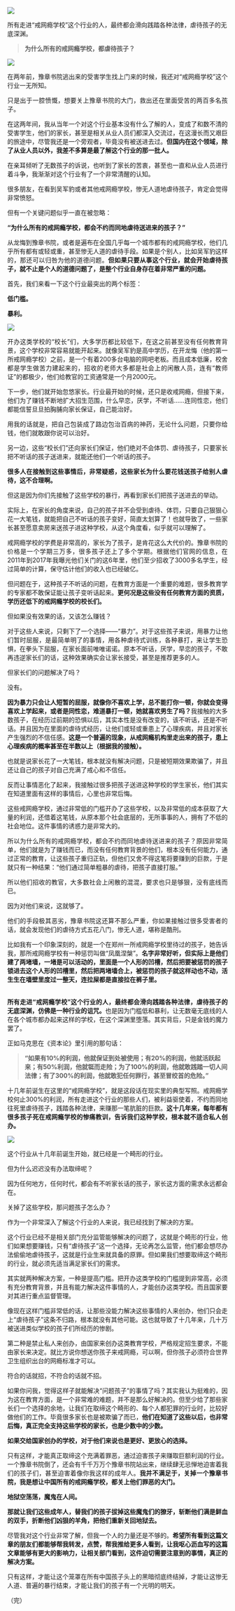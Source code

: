 <p><img src="https://github.com/ZjzMisaka/iaders/tree/master/img/2019/11/474a9-005PR4hXgy1g7u7zdq4jrj30rs0fmqh1.jpg"></p>
<div class="preface">所有走进“戒网瘾学校”这个行业的人，最终都会滑向践踏各种法律，虐待孩子的无底深渊。</div>
<div class="WB_editor_iframe_new">
<blockquote><p>​​<b>为什么所有的戒网瘾学校，都虐待孩子？<span id="more-8560"></span></b></p></blockquote>
<p class="picbox"><img src="https://github.com/ZjzMisaka/iaders/tree/master/img/2019/11/20191103112359-8b293.jpeg"></p>
<p align="justify">
在两年前，豫章书院逃出来的受害学生找上门来的时候，我还对“戒网瘾学校”这个行业一无所知。</p>
<p align="justify">
只是出于一腔愤慨，想要关上豫章书院的大门，救出还在里面受苦的两百多名孩子。</p>
<p align="justify">
在这两年间，我从当年一个对这个行业基本没有什么了解的人，变成了和数不清的受害学生，他们的家长，甚至是相关从业人员们都深入交流过，在这漫长而又艰巨的旅途中，尽管我还是一个旁观者，毕竟没有被送进去过。<b>但国内在这个领域，除了从业人员以外，我差不多算是最了解这个行业的那一批人。</b></p>
<p align="justify">
在亲耳倾听了无数孩子的诉说，也听到了家长的苦衷，甚至也一直和从业人员进行着斗争，我渐渐对这个行业有了一个非常清醒的认知。</p>
<p align="justify">
很多朋友，在看到吴军豹或者其他戒网瘾学校，惨无人道地虐待孩子，肯定会觉得非常愤怒。</p>
<p align="justify">
但有一个关键问题似乎一直在被忽略：</p>
<p align="justify">
<b>“为什么所有的戒网瘾学校，都会不约而同地虐待送进来的孩子？”</b></p>
<p align="justify">
从龙悔到豫章书院，或者是遍布在全国几乎每一个城市都有的戒网瘾学校，他们几乎所有都有或轻或重，甚至惨无人道的虐待手段。如果是个别人，比如吴军豹这样的，那还可以归咎为他的道德问题。<b>但如果只要从事这个行业，就会开始虐待孩子，就不止是个人的道德问题了，是整个行业自身存在着非常严重的问题。</b></p>
<p align="justify">
首先，我们来看一下这个行业最突出的两个标签：</p>
<p align="justify">
<b>低门槛。</b></p>
<p align="justify">
<b>暴利。</b></p>
<p class="picbox"><img src="https://github.com/ZjzMisaka/iaders/tree/master/img/2019/11/20191103112401-7c4c6.jpeg"></p>
<p align="justify">
开办这类学校的“校长”们，大多学历都比较低下，在这之前甚至没有任何教育背景，这个学校非常容易就能开起来。就像吴军豹是高中学历，在开龙悔（他的第一所戒网瘾学校）之前，是一个有着200多台电脑的网吧老板。而且成本低廉，校舍都是学生做苦力建起来的，招收的老师大多都是社会上的闲散人员，连有“教师证”的都极少，他们给教官的工资通常是一个月2000元。</p>
<p align="justify">
下一步，他们就开始忽悠家长。行业最开始的时候，还只是收戒网瘾，但接下来，他们为了赚钱不断地扩大招生范围，什么早恋，厌学，不听话……连同性恋，他们都能信誓旦旦拍胸脯向家长保证，自己能治好。</p>
<p align="justify">
用我的话就是，把自己包装成了路边包治百病的神药，无论什么问题，只要你给钱，他们就敢跟你说可以治好。</p>
<p align="justify">
另一边，这些“校长们”还向家长们保证，他们绝对不会体罚、虐待孩子，只要家长把不听话的孩子送进来，就能还他们一个听话的孩子。</p>
<p align="justify">
<b>很多人在接触到这些事情后，非常疑惑，这些家长为什么要花钱送孩子给别人虐待，这不合理啊。</b></p>
<p align="justify">
但这是因为你们先接触了这些学校的暴行，再看到家长们把孩子送进去的举动。</p>
<p align="justify">
实际上，在家长的角度来说，自己的孩子并不会受到虐待、体罚，只要自己狠狠心花一大笔钱，就能把自己不听话的孩子变好，简直太划算了！也就导致了，一些家长甚至愿意卖房来送孩子进这种学校，从这个角度看，似乎就可以理解了。</p>
<p align="justify">
戒网瘾学校的学费是非常高的，家长为了孩子，是肯花这么大代价的。豫章书院的价格是一个学期三万多，很多孩子还上了多个学期。根据他们官网的信息，在2011年到2017年我曝光他们关门的这6年里，他们至少招收了3000多名学生，经过简单的计算，保守估计他们的收入也已经破亿。</p>
<p align="justify">
但问题在于，这种孩子不听话的问题，在教育方面是一个重要的难题，很多教育学的专家都不敢保证能让孩子变听话起来。<b>更何况是这些没有任何教育方面的资质，学历还低下的戒网瘾学校的校长们。</b></p>
<p align="justify">
但如果没有效果的话，又该怎么赚钱？</p>
<p align="justify">
对于这些人来说，只剩下了一个选择——“暴力”。对于这些孩子来说，用暴力让他们暂时屈服，是最简单明了的事情，用各种虐待式训练，各种暴打，来让学生恐惧，在拳头下屈服，在家长面前唯唯诺诺。原本不听话，厌学，早恋的孩子，不敢再违逆家长们的话，这种效果确实会让家长接受，甚至是推荐更多的人。</p>
<p align="justify">
但家长们的问题解决了吗？</p>
<p align="justify">
没有。</p>
<p align="justify">
<b>因为暴力只会让人短暂的屈服，就像你不喜欢上学，总不能打你一顿，你就会变得喜欢上学起来，或者是同性恋，难道暴打一顿，她就喜欢男生了吗？</b>我接触的大多数孩子，在经历过前期的恐惧以后，其实本性是没有改变的，该不听话，还是不听话。并且因为在里面的虐待式经历，让他们或轻或重患上了心理疾病，并且对家长产生强烈的不信任感。<b>这是一个普遍的现象，从戒网瘾机构里走出来的孩子，患上心理疾病的概率甚至在半数以上（根据我的接触）。</b></p>
<p align="justify">
也就是说家长花了一大笔钱，根本就没有解决问题，只是被短期效果欺骗了，并且还让自己的孩子对自己充满了戒心和不信任。</p>
<p align="justify">
反而让事情恶化了起来，我接触过很多把孩子送进这种学校的学生家长，他们其实在知道里面有这样的事情后，心里也非常后悔。</p>
<p align="justify">
这些戒网瘾学校，通过非常低的门槛开办了这些学校，以及非常低的成本获取了大量的利润，还借着这笔钱，从原本那个社会底层的，无所事事的人，拥有了不低的社会地位。这件事情的诱惑力是非常大的。</p>
<p align="justify">
所以为什么所有的戒网瘾学校，都会不约而同地虐待送进来的孩子？原因非常简单，他们就是为了赚钱而已，而没有任何教育背景的他们，根本没有任何能力，通过正常的教育，让这些孩子重归正轨，但他们又舍不得这笔将要赚到的巨款，于是就只有一种结果：“他们通过简单粗暴的虐待，把孩子直接打服。”</p>
<p align="justify">
所以他们招收的教官，大多数社会上闲散的混混，要求也只是够狠，没有底线而已。</p>
<p align="justify">
因为对他们来说，这就够了。</p>
<p align="justify">他们的手段极其恶劣，豫章书院这还算不那么严重，你如果接触过很多受害者的话，就会发现他们的虐待方式五花八门，惨无人道，堪称是酷刑。</p>
<p align="justify">比如我有一个印象深刻的，就是一个在郑州一所戒网瘾学校里待过的孩子，她告诉我，那所戒网瘾学校有一种惩罚叫做“凤凰涅槃”。<b>名字非常好听，但实际上是他们建了两堵墙，一堵是可以活动的，里面是一个人形的凹槽，然后把要被惩罚的孩子锁进去这个人形的凹槽里，然后把两堵墙合上，被惩罚的孩子就这样动也不动，活生生在墙壁里度过一整天，连拉屎都是直接拉在裤子里。</b></p>
<p align="justify"><b><br />
</b><b>所有走进“戒网瘾学校”这个行业的人，最终都会滑向践踏各种法律，虐待孩子的无底深渊，仿佛是一种行业的诅咒。</b>也是因为门槛低和暴利，让无数毫无底线的人在各个城市都办起来这样的学校，在这个深渊里堕落。其实背后，只是金钱的魔力罢了。</p>
<p align="justify">
正如马克思在《资本论》里引用的那句话：</p>
<blockquote><p><b>“如果有10%的利润，他就保证到处被使用；有20%的利润，他就活跃起来；有50%利润，他就铤而走险；为了100%的利润，他就敢践踏一切人间法律；有了300%的利润，他就敢犯任何罪行，甚至冒绞首的危险。”</b></p></blockquote>
<p align="justify">
十几年前诞生在这里的“戒网瘾学校”，就是这段话在现实里的典型写照。戒网瘾学校何止300%的利润，所有走进这个行业的那些人们，被利益驱使着，不约而同地往死里虐待孩子，践踏各种法律，来赚那一笔肮脏的巨款。<b>这十几年来，每年都有很多孩子死在戒网瘾学校的惨痛教训，告诉我们这种学校，根本就不适合私人创办。</b></p>
<p class="picbox"><img src="https://github.com/ZjzMisaka/iaders/tree/master/img/2019/11/20191103112403-3cc4a.jpeg"></p>
<p align="justify">
这个行业从十几年前诞生开始，就已经是一个畸形的行业。</p>
<p align="justify">
但为什么迟迟没有办法取缔呢？</p>
<p align="justify">因为任何地方，任何时代，都会有不听家长话的孩子，家长这方面的需求永远都会在。</p>
<p align="justify">
关掉了这些学校，那问题孩子怎么办？</p>
<p align="justify">作为一个非常深入了解这个行业的人来说，我已经找到了解决的方案。</p>
<p align="justify">
这个行业已经不是相关部门充分监管能够解决的问题了，这就是个畸形的行业，他们如果想要赚钱，只有“虐待孩子”这一个选择，无论再怎么监管，他们都会想尽办法偷偷地虐待孩子，这就是行业生来就具备的原罪。但如果我们想要取缔这个畸形的行业，就必须先适当满足家长们的需求。</p>
<p align="justify">
其实就两种解决方案，一种是提高门槛。把开办这类学校的门槛提到非常高，必须有充分教育背景，并且有能力解决这件事情的人，才能创办这类学校。而且国家要对其进行重点监督管理。</p>
<p align="justify">
像现在这样门槛非常低的话，让那些没能力解决这些事情的人来创办，他们只会走上“虐待孩子”这条不归路，根本就没有其他可能。这也就导致了十几年来，几十万被送进类似学校的孩子们所经历的惨剧。</p>
<p align="justify">
第二种是禁止私人来创办，由国家来创办这类教育学校，严格规定招生要求，不能由家长来决定。就比方说你想送你孩子来戒网瘾，可以啊，但你孩子必须符合世界卫生组织出台的网瘾标准才可以。</p>
<p align="justify">
符合的话就招，不符合的话就不招。</p>
<p align="justify">
如果你问我，觉得这样子就能解决“问题孩子”的事情了吗？其实我认为挺难的，因为这在教育方面，是一个非常难的难题，并不是那么好解决的。但至少给了那些家长们一个选择的余地，让我们在取缔这个畸形的、每个人都犯罪的行业时，比较好做他们的工作。毕竟很多家长也是被欺骗了而已，<b>他们在知道了这些以后，也非常后悔，真正完全支持这些学校的家长，也是少数中的少数。</b></p>
<p align="justify">
<b>如果交给国家创办的学校，对于他们来说也是更好、更放心的选择。</b></p>
<p align="justify">
只有这样，才能真正取缔这个充满着罪恶，通过迫害孩子来赚取巨额利润的行业。一个豫章书院倒了，还会有千千万万个豫章书院站出来，继续肆无忌惮地迫害着我们的孩子们，甚至迫害着像你我这样的成年人。<b>我并不满足于，关掉一个豫章书院，我是想让中国所有的戒网瘾学校，都关上他们罪恶的大门。</b></p>
<p align="justify">
<b>地狱空荡荡，魔鬼在人间。</b></p>
<p align="justify">
<b>那就让我们这些成年人，替我们的孩子拔掉这些魔鬼们的獠牙，斩断他们满是鲜血的双手，折断他们凶狠的羊角，把他们重新关回地狱去。</b></p>
<p align="justify">
尽管我对这个行业非常了解，但我一个人的力量还是不够的。<b>希望所有看到这篇文章的朋友们都能够帮我转发，点赞，帮我推给更多人看到，让我呕心沥血写的这篇文章能够有更大的影响力，让相关部门看到，这件迫切需要注意到的事情，真正的解决方案。</b></p>
<p align="justify">
只有这样，才能让这个笼罩在所有中国孩子头上的黑暗彻底终结掉，才能让这惨无人道、普遍的暴行结束，才能让我们的孩子有一个光明的明天。</p>
<p align="justify">
（完）<br />